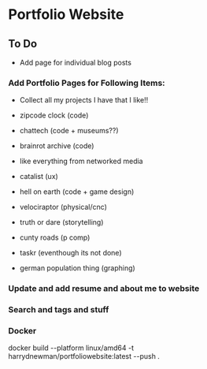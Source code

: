 # Portfolio Website

## To Do

- Add page for individual blog posts


### Add Portfolio Pages for Following Items:

- Collect all my projects I have that I like!!

- zipcode clock (code)
- chattech (code + museums??)
- brainrot archive (code)
- like everything from networked media
- catalist (ux)
- hell on earth (code + game design)
- velociraptor (physical/cnc)
- truth or dare (storytelling)
- cunty roads (p comp)
- taskr (eventhough its not done)
- german population thing (graphing)

### Update and add resume and about me to website

### Search and tags and stuff


### Docker

docker build --platform linux/amd64 -t harrydnewman/portfoliowebsite:latest --push .